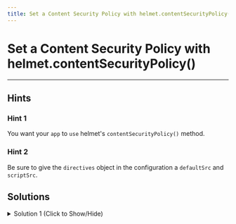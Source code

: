 ```yaml
---
title: Set a Content Security Policy with helmet.contentSecurityPolicy()
---
```

# Set a Content Security Policy with helmet.contentSecurityPolicy()


---
## Hints

### Hint 1
You want your `app` to `use` helmet's `contentSecurityPolicy()` method.

### Hint 2
Be sure to give the `directives` object in the configuration a `defaultSrc` and `scriptSrc`.

## Solutions

<details><summary>Solution 1 (Click to Show/Hide)</summary>

In the `myApp.js` file, add `app.use(helmet.contentSecurityPolicy({ directives: { defaultSrc: ["'self'"], scriptSrc: ["'self'", "trusted-cdn.com"] }} ))` under the tenth instruction.

**Note:** Be sure to submit the link to the **live demo** of your project.

</details>